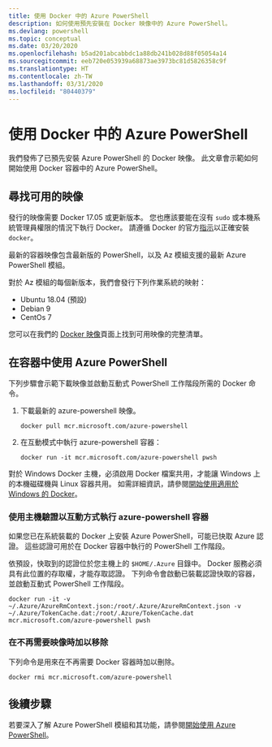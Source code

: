 ```yaml
---
title: 使用 Docker 中的 Azure PowerShell
description: 如何使用預先安裝在 Docker 映像中的 Azure PowerShell。
ms.devlang: powershell
ms.topic: conceptual
ms.date: 03/20/2020
ms.openlocfilehash: b5ad201abcabbdc1a88db241b028d88f05054a14
ms.sourcegitcommit: eeb720e053939a68873ae3973bc81d5826358c9f
ms.translationtype: HT
ms.contentlocale: zh-TW
ms.lasthandoff: 03/31/2020
ms.locfileid: "80440379"
---
```

# <a name="using-azure-powershell-in-docker"></a>使用 Docker 中的 Azure PowerShell

我們發佈了已預先安裝 Azure PowerShell 的 Docker 映像。 此文章會示範如何開始使用 Docker 容器中的 Azure PowerShell。

## <a name="finding-available-images"></a>尋找可用的映像

發行的映像需要 Docker 17.05 或更新版本。 您也應該要能在沒有 `sudo` 或本機系統管理員權限的情況下執行 Docker。 請遵循 Docker 的官方[指示][install]以正確安裝 `docker`。

最新的容器映像包含最新版的 PowerShell，以及 Az 模組支援的最新 Azure PowerShell 模組。

對於 Az 模組的每個新版本，我們會發行下列作業系統的映射：

- Ubuntu 18.04 (預設)
- Debian 9
- CentOs 7

您可以在我們的 [Docker 映像][az image]頁面上找到可用映像的完整清單。

## <a name="using-azure-powershell-in-a-container"></a>在容器中使用 Azure PowerShell

下列步驟會示範下載映像並啟動互動式 PowerShell 工作階段所需的 Docker 命令。

1. 下載最新的 azure-powershell 映像。

   ```console
   docker pull mcr.microsoft.com/azure-powershell
   ```

1. 在互動模式中執行 azure-powershell 容器：

   ```console
   docker run -it mcr.microsoft.com/azure-powershell pwsh
   ```

對於 Windows Docker 主機，必須啟用 Docker 檔案共用，才能讓 Windows 上的本機磁碟機與 Linux 容器共用。 如需詳細資訊，請參閱[開始使用適用於 Windows 的 Docker][file-sharing]。

### <a name="run-the-azure-powershell-container-interactively-using-host-authentication"></a>使用主機驗證以互動方式執行 azure-powershell 容器

如果您已在系統裝載的 Docker 上安裝 Azure PowerShell，可能已快取 Azure 認證。 這些認證可用於在 Docker 容器中執行的 PowerShell 工作階段。

依預設，快取到的認證位於您主機上的 `$HOME/.Azure` 目錄中。 Docker 服務必須具有此位置的存取權，才能存取認證。 下列命令會啟動已裝載認證快取的容器，並啟動互動式 PowerShell 工作階段。

```console
docker run -it -v ~/.Azure/AzureRmContext.json:/root/.Azure/AzureRmContext.json -v ~/.Azure/TokenCache.dat:/root/.Azure/TokenCache.dat mcr.microsoft.com/azure-powershell pwsh
```

### <a name="remove-the-image-when-no-longer-needed"></a>在不再需要映像時加以移除

下列命令是用來在不再需要 Docker 容器時加以刪除。

```console
docker rmi mcr.microsoft.com/azure-powershell
```

## <a name="next-steps"></a>後續步驟

若要深入了解 Azure PowerShell 模組和其功能，請參閱[開始使用 Azure PowerShell](get-started-azureps.md)。

<!-- link references -->
[install]: https://docs.docker.com/engine/installation/
[powershell image]: https://hub.docker.com/_/microsoft-powershell
[az image]: https://hub.docker.com/_/microsoft-azure-powershell
[file-sharing]: https://docs.docker.com/docker-for-windows/#file-sharing
